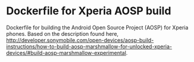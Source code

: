 # Dockerfile for Xperia AOSP build
Dockerfile for building the Android Open Source Project (AOSP) for Xperia phones. Based on the description found here, http://developer.sonymobile.com/open-devices/aosp-build-instructions/how-to-build-aosp-marshmallow-for-unlocked-xperia-devices/#build-aosp-marshmallow-experimental.
